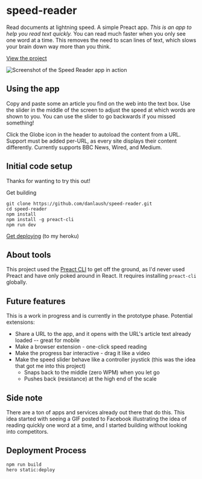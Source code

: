 # speed-reader
Read documents at lightning speed. A simple Preact app.
*This is an app to help you read text quickly.* You can read much faster when you only see one word at a time. This removes the need to scan lines of text, which slows your brain down way more than you think.

[View the project](https://speed-reader-preact.herokuapp.com)

![Screenshot of the Speed Reader app in action](https://github.com/danlaush/speed-reader/blob/master/docs/speed-reader.gif)

##  Using the app

Copy and paste some an article you find on the web into the text box. Use the slider in the middle of the screen to adjust the speed at which words are shown to you. You can use the slider to go backwards if you missed something!

Click the Globe icon in the header to autoload the content from a URL. Support must be added per-URL, as every site displays their content differently. Currently supports BBC News, Wired, and Medium.

## Initial code setup

Thanks for wanting to try this out!

Get building
```
git clone https://github.com/danlaush/speed-reader.git
cd speed-reader
npm install
npm install -g preact-cli
npm run dev
```

[Get deploying](https://gist.github.com/hone/24b06869b4c1eca701f9) (to my heroku)


## About tools

This project used the [Preact CLI](https://github.com/developit/preact-cli) to get off the ground, as I'd never used Preact and have only poked around in React. It requires installing `preact-cli` globally.

## Future features

This is a work in progress and is currently in the prototype phase. Potential extensions:

- Share a URL to the app, and it opens with the URL's article text already loaded -- great for mobile
- Make a browser extension - one-click speed reading
- Make the progress bar interactive - drag it like a video
- Make the speed slider behave like a controller joystick (this was the idea that got me into this project)
    - Snaps back to the middle (zero WPM) when you let go
    - Pushes back (resistance) at the high end of the scale

## Side note

There are a ton of apps and services already out there that do this. This idea started with seeing a GIF posted to Facebook illustrating the idea of reading quickly one word at a time, and I started building without looking into competitors. 

## Deployment Process

```
npm run build
hero static:deploy
```
